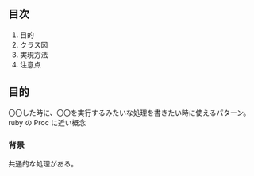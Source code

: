 ## 目次

1. 目的
2. クラス図
3. 実現方法
4. 注意点

## 目的

〇〇した時に、〇〇を実行するみたいな処理を書きたい時に使えるパターン。ruby の Proc に近い概念

### 背景

共通的な処理がある。
